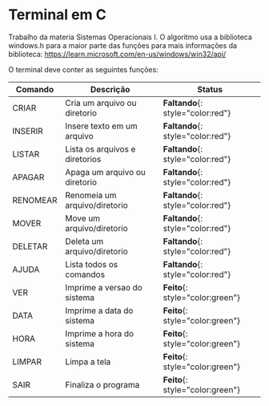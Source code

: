 # Terminal em C

Trabalho da materia Sistemas Operacionais I.
O algoritmo usa a biblioteca windows.h para a maior parte das funções
para mais informações da biblioteca: https://learn.microsoft.com/en-us/windows/win32/api/

O terminal deve conter as seguintes funções:

| Comando  | Descrição                     | Status                           |
| -------- | --------                      |--------                          |
| CRIAR    | Cria um arquivo ou diretorio  |**Faltando**{: style="color:red"} |
| INSERIR  | Insere texto em um arquivo    |**Faltando**{: style="color:red"} |
| LISTAR   | Lista os arquivos e diretorios|**Faltando**{: style="color:red"} |
| APAGAR   | Apaga um arquivo ou diretorio |**Faltando**{: style="color:red"} |
| RENOMEAR | Renomeia um arquivo/diretorio |**Faltando**{: style="color:red"} |
| MOVER    | Move um arquivo/diretorio     |**Faltando**{: style="color:red"} |
| DELETAR  | Deleta um arquivo/diretorio   |**Faltando**{: style="color:red"} |
| AJUDA    | Lista todos os comandos       |**Faltando**{: style="color:red"} |
| VER      | Imprime a versao do sistema   |**Feito**{: style="color:green"}  |
| DATA     | Imprime a data do sistema     |**Feito**{: style="color:green"}  |
| HORA     | Imprime a hora do sistema     |**Feito**{: style="color:green"}  |
| LIMPAR   | Limpa a tela                  |**Feito**{: style="color:green"}  |
| SAIR     | Finaliza o programa           |**Feito**{: style="color:green"}  |